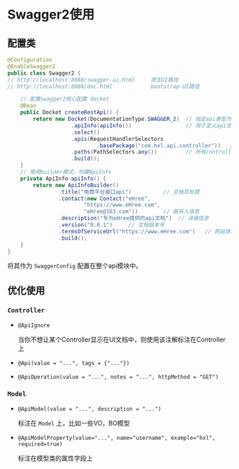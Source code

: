 # Swagger2使用

## 配置类

```java
@Configuration
@EnableSwagger2
public class Swagger2 {
// http://localhost:8088/swagger-ui.html     原生UI路径
// http://localhost:8088/doc.html            bootstrap-UI路径

    // 配置swagger2核心配置 docket
    @Bean
    public Docket createRestApi() {
        return new Docket(DocumentationType.SWAGGER_2)  // 指定api类型为swagger2
                    .apiInfo(apiInfo())                 // 用于定义api文档汇总信息
                    .select()
                    .apis(RequestHandlerSelectors
                            .basePackage("com.hxl.api.controller"))   // 指定controller包
                    .paths(PathSelectors.any())         // 所有controller
                    .build();
    }
	// 使用builder模式，创建ApiInfo
    private ApiInfo apiInfo() {
        return new ApiInfoBuilder()
                .title("电商平台接口api")          // 文档页标题
                .contact(new Contact("eHree",
                        "https://www.eHree.com",
                        "eHree@163.com"))        // 联系人信息
                .description("专为eHree提供的api文档")  // 详细信息
                .version("0.0.1")     // 文档版本号
                .termsOfServiceUrl("https://www.eHree.com")   // 网站地址
                .build();
    }
}
```

将其作为 `SwaggerConfig` 配置在整个api模块中。 

## 优化使用

### `Controller`

- `@ApiIgnore`

  当你不想让某个Controller显示在UI文档中，则使用该注解标注在Controller上

- `@Api(value = "...", tags = {"..."})`

- `@ApiOperation(value = "...", notes = "...", httpMethod = "GET")`

### `Model`

- `@ApiModel(value = "...", description = "...")`

  标注在 `Model` 上，比如一些VO，BO模型

- `@ApiModelProperty(value="...", name="username", example="hxl", required=true)`

  标注在模型类的属性字段上

